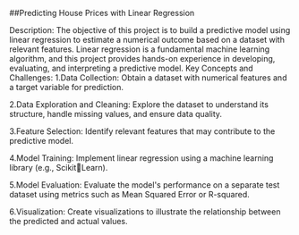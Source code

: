 ##Predicting House Prices with Linear Regression

Description:
The objective of this project is to build a predictive model using linear regression to estimate a
numerical outcome based on a dataset with relevant features. Linear regression is a
fundamental machine learning algorithm, and this project provides hands-on experience in
developing, evaluating, and interpreting a predictive model.
Key Concepts and Challenges:
1.Data Collection: Obtain a dataset with numerical features and a target variable for
prediction.

2.Data Exploration and Cleaning: Explore the dataset to understand its structure, handle
missing values, and ensure data quality.

3.Feature Selection: Identify relevant features that may contribute to the predictive model.

4.Model Training: Implement linear regression using a machine learning library (e.g., ScikitLearn).

5.Model Evaluation: Evaluate the model's performance on a separate test dataset using
metrics such as Mean Squared Error or R-squared.

6.Visualization: Create visualizations to illustrate the relationship between the predicted and
actual values.
